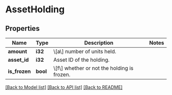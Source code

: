 # AssetHolding

## Properties

Name | Type | Description | Notes
------------ | ------------- | ------------- | -------------
**amount** | **i32** | \\[a\\] number of units held. | 
**asset_id** | **i32** | Asset ID of the holding. | 
**is_frozen** | **bool** | \\[f\\] whether or not the holding is frozen. | 

[[Back to Model list]](../README.md#documentation-for-models) [[Back to API list]](../README.md#documentation-for-api-endpoints) [[Back to README]](../README.md)


